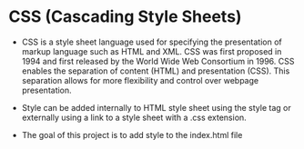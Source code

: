 # CSS (Cascading Style Sheets)

- CSS is a style sheet language used for specifying the presentation of markup language such as HTML and XML. CSS was first proposed in 1994 and first released by the World Wide Web Consortium in 1996. CSS enables the separation of content (HTML) and presentation (CSS). This separation allows for more flexibility and control over webpage presentation.

- Style can be added internally to HTML style sheet using the style tag or externally using a link to a style sheet with a .css extension.

- The goal of this project is to add style to the index.html file